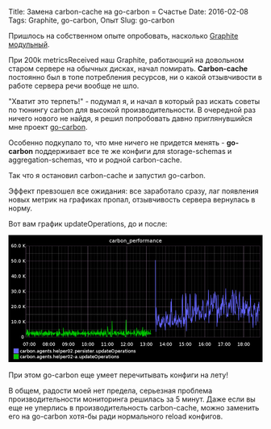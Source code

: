 Title: Замена carbon-cache на go-carbon = Счастье
Date: 2016-02-08
Tags: Graphite, go-carbon, Опыт
Slug: go-carbon

Пришлось на собственном опыте опробовать, насколько
[Graphite модульный](/it/graphite-experience).

При 200k metricsReceived наш Graphite, работающий на довольном старом сервере
на обычных дисках, начал помирать. **Carbon-cache** постоянно был в топе потребления
ресурсов, ни о какой отзывчивости в работе сервера речи вообще не шло.

"Хватит это терпеть!" - подумал я, и начал в который раз искать советы по
тюнингу carbon для высокой производительности. В очередной раз ничего нового
не найдя, я решил попробовать давно приглянувшийся мне проект
[go-carbon](https://github.com/lomik/go-carbon).

Особенно подкупало то, что мне ничего не придется менять - **go-carbon** поддерживает
все те же конфиги для storage-schemas и aggregation-schemas, что и родной
carbon-cache.

Так что я остановил carbon-cache и запустил go-carbon.

Эффект превзошел все ожидания: все заработало сразу, лаг появления новых
метрик на графиках пропал, отзывчивость сервера вернулась в норму.

Вот вам график updateOperations, до и после:

![updateOperations](/images/go-carbon.png)

При этом go-carbon еще умеет перечитывать конфиги на лету!

В общем, радости моей нет предела, серьезная проблема производительности
мониторинга решилась за 5 минут. Даже если вы еще не уперлись в производительность
carbon-cache, можно заменить его на go-carbon хотя-бы ради нормального
reload конфигов.
